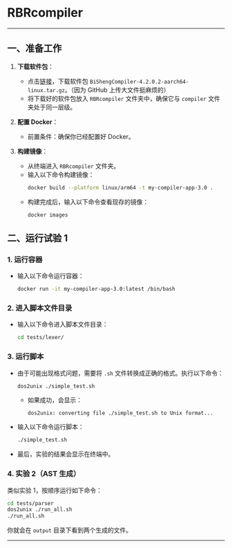 


# RBRcompiler

---

## 一、准备工作

1. **下载软件包**：
   - 点击[链接](https://www.hikunpeng.com/developer/devkit/download/bishengcompiler)，下载软件包 `BiShengCompiler-4.2.0.2-aarch64-linux.tar.gz`。（因为 GitHub 上传大文件挺麻烦的）
   - 将下载好的软件包放入 `RBRcompiler` 文件夹中，确保它与 `compiler` 文件夹处于同一层级。

2. **配置 Docker**：
   - 前置条件：确保你已经配置好 Docker。

3. **构建镜像**：
   - 从终端进入 `RBRcompiler` 文件夹。
   - 输入以下命令构建镜像：
     ```bash
     docker build --platform linux/arm64 -t my-compiler-app-3.0 .
     ```
   - 构建完成后，输入以下命令查看现存的镜像：
     ```bash
     docker images
     ```

## 二、运行试验 1

### 1. 运行容器

- 输入以下命令运行容器：
  ```bash
  docker run -it my-compiler-app-3.0:latest /bin/bash
  ```

### 2. 进入脚本文件目录

- 输入以下命令进入脚本文件目录：
  ```bash
  cd tests/lexer/
  ```

### 3. 运行脚本

- 由于可能出现格式问题，需要将 `.sh` 文件转换成正确的格式。执行以下命令：
  ```bash
  dos2unix ./simple_test.sh
  ```
  - 如果成功，会显示：
    ```
    dos2unix: converting file ./simple_test.sh to Unix format...
    ```
- 输入以下命令运行脚本：
  ```bash
  ./simple_test.sh
  ```
- 最后，实验的结果会显示在终端中。

### 4. 实验 2（AST 生成）

类似实验 1，按顺序运行如下命令：

```bash
cd tests/parser
dos2unix ./run_all.sh
./run_all.sh
```

你就会在 `output` 目录下看到两个生成的文件。

---
```

